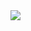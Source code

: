 <a href="https://github.com/mkumatag/mkumatag/blob/master/README.md">
  <img align="left" src="https://github-readme-stats.vercel.app/api?username=mkumatag&show_icons=true&count_private=true" />
</a>

<!--
**mkumatag/mkumatag** is a ✨ _special_ ✨ repository because its `README.md` (this file) appears on your GitHub profile.

Here are some ideas to get you started:

- 🔭 I’m currently working on ...
- 🌱 I’m currently learning ...
- 👯 I’m looking to collaborate on ...
- 🤔 I’m looking for help with ...
- 💬 Ask me about ...
- 📫 How to reach me: ...
- 😄 Pronouns: ...
- ⚡ Fun fact: ...
-->
